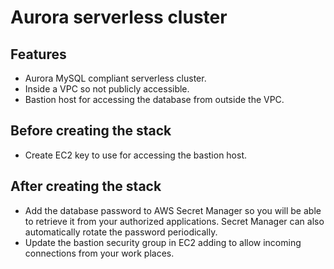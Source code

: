 # Aurora serverless cluster

## Features
- Aurora MySQL compliant serverless cluster.
- Inside a VPC so not publicly accessible.
- Bastion host for accessing the database from outside the VPC.

## Before creating the stack
- Create EC2 key to use for accessing the bastion host.

## After creating the stack
- Add the database password to AWS Secret Manager so you will be able to retrieve it from your authorized applications. Secret Manager can also automatically rotate the password periodically.
- Update the bastion security group in EC2 adding to allow incoming connections from your work places.
